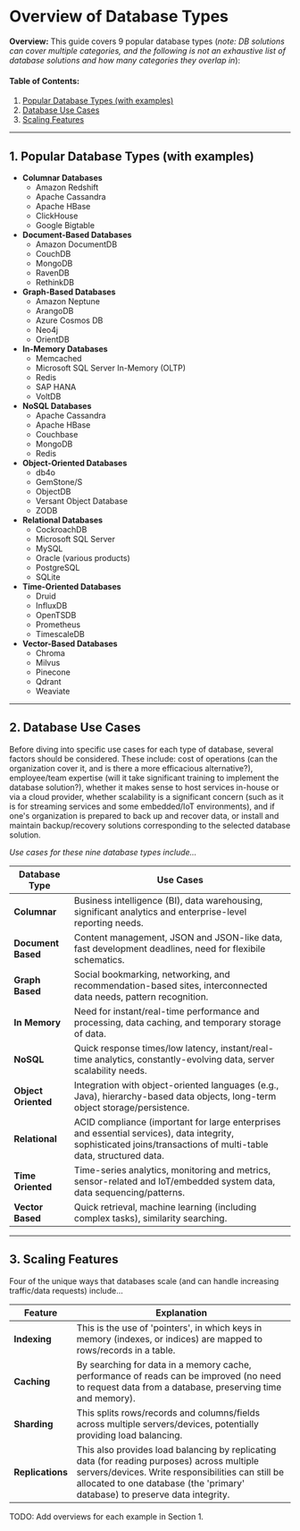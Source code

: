 # Overview of Database Types
  
**Overview:** This guide covers 9 popular database types (*note: DB solutions can cover multiple categories, and the following is not an exhaustive list of database solutions and how many categories they overlap in*):

#### Table of Contents:

1. [Popular Database Types (with examples)](#popular-db)
2. [Database Use Cases](#use-cases)
3. [Scaling Features](#scaling)
  
<hr />
  
## 1. <a name="popular-db">Popular Database Types (with examples)</a>
  
* **Columnar Databases**
    - Amazon Redshift
    - Apache Cassandra
    - Apache HBase
    - ClickHouse
    - Google Bigtable
* **Document-Based Databases**
    - Amazon DocumentDB
    - CouchDB
    - MongoDB
    - RavenDB
    - RethinkDB
* **Graph-Based Databases**
    - Amazon Neptune
    - ArangoDB
    - Azure Cosmos DB
    - Neo4j
    - OrientDB
* **In-Memory Databases**
    - Memcached
    - Microsoft SQL Server In-Memory (OLTP)
    - Redis
    - SAP HANA
    - VoltDB
* **NoSQL Databases**
    - Apache Cassandra
    - Apache HBase
    - Couchbase
    - MongoDB
    - Redis
* **Object-Oriented Databases**
    - db4o
    - GemStone/S
    - ObjectDB
    - Versant Object Database
    - ZODB
* **Relational Databases**
    - CockroachDB
    - Microsoft SQL Server
    - MySQL
    - Oracle (various products)
    - PostgreSQL
    - SQLite
* **Time-Oriented Databases**
    - Druid
    - InfluxDB
    - OpenTSDB
    - Prometheus
    - TimescaleDB
* **Vector-Based Databases**
    - Chroma
    - Milvus
    - Pinecone
    - Qdrant
    - Weaviate
  
<hr />

## 2. <a name="use-cases">Database Use Cases</a>
  
Before diving into specific use cases for each type of database, several factors should be considered. These include: cost of operations (can the organization cover it, and is there a more efficacious alternative?), employee/team expertise (will it take significant training to implement the database solution?), whether it makes sense to host services in-house or via a cloud provider, whether scalability is a significant concern (such as it is for streaming services and some embedded/IoT environments), and if one's organization is prepared to back up and recover data, or install and maintain backup/recovery solutions corresponding to the selected database solution.
  
*Use cases for these nine database types include...*
  
| Database Type | Use Cases |
| ------- | ------- |
| **Columnar** | Business intelligence (BI), data warehousing, significant analytics and enterprise-level reporting needs. |
| **Document Based** | Content management, JSON and JSON-like data, fast development deadlines, need for flexibile schematics. |
| **Graph Based** | Social bookmarking, networking, and recommendation-based sites, interconnected data needs, pattern recognition. |
| **In Memory** | Need for instant/real-time performance and processing, data caching, and temporary storage of data. | 
| **NoSQL** | Quick response times/low latency, instant/real-time analytics, constantly-evolving data, server scalability needs. |
| **Object Oriented** | Integration with object-oriented languages (e.g., Java), hierarchy-based data objects, long-term object storage/persistence. |
| **Relational** | ACID compliance (important for large enterprises and essential services), data integrity, sophisticated joins/transactions of multi-table data, structured data. |
| **Time Oriented** | Time-series analytics, monitoring and metrics, sensor-related and IoT/embedded system data, data sequencing/patterns. |
| **Vector Based** | Quick retrieval, machine learning (including complex tasks), similarity searching. |

<hr />  

## 3. <a name="scaling">Scaling Features</a>
  
Four of the unique ways that databases scale (and can handle increasing traffic/data requests) include...
    
| Feature | Explanation |
| ------ | ------ |
| **Indexing** | This is the use of 'pointers', in which keys in memory (indexes, or indices) are mapped to rows/records in a table. |
| **Caching** | By searching for data in a memory cache, performance of reads can be improved (no need to request data from a database, preserving time and memory). |
| **Sharding** | This splits rows/records and columns/fields across multiple servers/devices, potentially providing load balancing. |
| **Replications** | This also provides load balancing by replicating data (for reading purposes) across multiple servers/devices. Write responsibilities can still be allocated to one database (the 'primary' database) to preserve data integrity. |
  
TODO: Add overviews for each example in Section 1.
